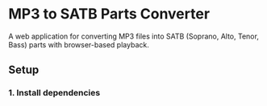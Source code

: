 # MP3 to SATB Parts Converter

A web application for converting MP3 files into SATB (Soprano, Alto, Tenor, Bass) parts with browser-based playback.

## Setup

### 1. Install dependencies
```